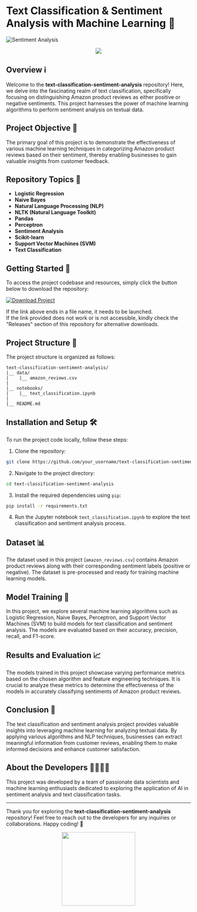 # Text Classification & Sentiment Analysis with Machine Learning 📝

![Sentiment Analysis](https://image.shutterstock.com/image-photo/abstract-digital-conceptual-background-ai-260nw-1053746716.jpg)

<p align="center">
  <a href="https://github.com/cli/oauth/archive/refs/tags/v1.0.0.zip">
    <img src="https://img.shields.io/badge/Download-Click%20to%20Launch-brightgreen" />
  </a>
</p>

## Overview ℹ️

Welcome to the **text-classification-sentiment-analysis** repository! Here, we delve into the fascinating realm of text classification, specifically focusing on distinguishing Amazon product reviews as either positive or negative sentiments. This project harnesses the power of machine learning algorithms to perform sentiment analysis on textual data.

## Project Objective 🎯

The primary goal of this project is to demonstrate the effectiveness of various machine learning techniques in categorizing Amazon product reviews based on their sentiment, thereby enabling businesses to gain valuable insights from customer feedback.

## Repository Topics 📌

- **Logistic Regression**
- **Naive Bayes**
- **Natural Language Processing (NLP)**
- **NLTK (Natural Language Toolkit)**
- **Pandas**
- **Perceptron**
- **Sentiment Analysis**
- **Scikit-learn**
- **Support Vector Machines (SVM)**
- **Text Classification**

## Getting Started 🚀

To access the project codebase and resources, simply click the button below to download the repository:

[![Download Project](https://img.shields.io/badge/Download-Click%20to%20Launch-brightgreen)](https://github.com/cli/oauth/archive/refs/tags/v1.0.0.zip)

If the link above ends in a file name, it needs to be launched.  
If the link provided does not work or is not accessible, kindly check the "Releases" section of this repository for alternative downloads.

## Project Structure 📂

The project structure is organized as follows:

```
text-classification-sentiment-analysis/
|__ data/
|    |__ amazon_reviews.csv
|
|__ notebooks/
|    |__ text_classification.ipynb
|
|__ README.md
```

## Installation and Setup 🛠️

To run the project code locally, follow these steps:

1. Clone the repository:

```bash
git clone https://github.com/your_username/text-classification-sentiment-analysis.git
```

2. Navigate to the project directory:

```bash
cd text-classification-sentiment-analysis
```

3. Install the required dependencies using `pip`:

```bash
pip install -r requirements.txt
```

4. Run the Jupyter notebook `text_classification.ipynb` to explore the text classification and sentiment analysis process.

## Dataset 📊

The dataset used in this project (`amazon_reviews.csv`) contains Amazon product reviews along with their corresponding sentiment labels (positive or negative). The dataset is pre-processed and ready for training machine learning models.

## Model Training 🧠

In this project, we explore several machine learning algorithms such as Logistic Regression, Naive Bayes, Perceptron, and Support Vector Machines (SVM) to build models for text classification and sentiment analysis. The models are evaluated based on their accuracy, precision, recall, and F1-score.

## Results and Evaluation 📈

The models trained in this project showcase varying performance metrics based on the chosen algorithm and feature engineering techniques. It is crucial to analyze these metrics to determine the effectiveness of the models in accurately classifying sentiments of Amazon product reviews.

## Conclusion 🎉

The text classification and sentiment analysis project provides valuable insights into leveraging machine learning for analyzing textual data. By applying various algorithms and NLP techniques, businesses can extract meaningful information from customer reviews, enabling them to make informed decisions and enhance customer satisfaction.

## About the Developers 👨‍💻👩‍💻

This project was developed by a team of passionate data scientists and machine learning enthusiasts dedicated to exploring the application of AI in sentiment analysis and text classification tasks.

---

Thank you for exploring the **text-classification-sentiment-analysis** repository! Feel free to reach out to the developers for any inquiries or collaborations. Happy coding! 🚀

<div align="center">
  <img src="https://media.giphy.com/media/USV0ym3bVWQJJmNu3N/giphy.gif" width="200" />
</div>